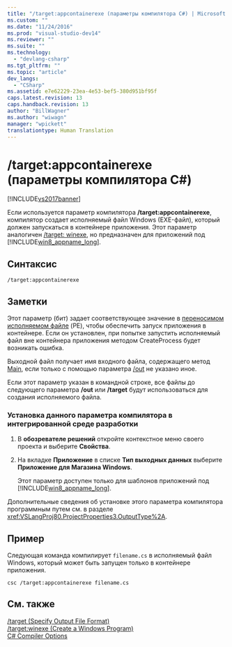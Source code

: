 ```yaml
---
title: "/target:appcontainerexe (параметры компилятора C#) | Microsoft Docs"
ms.custom: ""
ms.date: "11/24/2016"
ms.prod: "visual-studio-dev14"
ms.reviewer: ""
ms.suite: ""
ms.technology: 
  - "devlang-csharp"
ms.tgt_pltfrm: ""
ms.topic: "article"
dev_langs: 
  - "CSharp"
ms.assetid: e7e62229-23ea-4e53-bef5-380d951bf95f
caps.latest.revision: 13
caps.handback.revision: 13
author: "BillWagner"
ms.author: "wiwagn"
manager: "wpickett"
translationtype: Human Translation
---
```

# /target:appcontainerexe (параметры компилятора C#)
[!INCLUDE[vs2017banner](../../../csharp/includes/vs2017banner.md)]

Если используется параметр компилятора **\/target:appcontainerexe**, компилятор создает исполняемый файл Windows \(EXE\-файл\), который должен запускаться в контейнере приложения.  Этот параметр аналогичен [\/target: winexe](../../../csharp/language-reference/compiler-options/target-winexe-compiler-option.md), но предназначен для приложений под [!INCLUDE[win8_appname_long](../../../csharp/includes/win8_appname_long_md.md)].  
  
## Синтаксис  
  
```  
/target:appcontainerexe  
```  
  
## Заметки  
 Этот параметр \(бит\) задает соответствующее значение в [переносимом исполняемом файле](http://go.microsoft.com/fwlink/p/?LinkId=236960) \(PE\), чтобы обеспечить запуск приложения в контейнере.  Если он установлен, при попытке запустить исполняемый файл вне контейнера приложения методом CreateProcess будет возникать ошибка.  
  
 Выходной файл получает имя входного файла, содержащего метод [Main](../../../csharp/programming-guide/main-and-command-args/main-and-command-line-arguments.md), если только с помощью параметра [\/out](../../../csharp/language-reference/compiler-options/out-compiler-option.md) не указано иное.  
  
 Если этот параметр указан в командной строке, все файлы до следующего параметра **\/out** или **\/target** будут использоваться для создания исполняемого файла.  
  
### Установка данного параметра компилятора в интегрированной среде разработки  
  
1.  В **обозревателе решений** откройте контекстное меню своего проекта и выберите **Свойства**.  
  
2.  На вкладке **Приложение** в списке **Тип выходных данных** выберите **Приложение для Магазина Windows**.  
  
     Этот параметр доступен только для шаблонов приложений под [!INCLUDE[win8_appname_long](../../../csharp/includes/win8_appname_long_md.md)].  
  
 Дополнительные сведения об установке этого параметра компилятора программным путем см. в разделе <xref:VSLangProj80.ProjectProperties3.OutputType%2A>.  
  
## Пример  
 Следующая команда компилирует `filename.cs` в исполняемый файл Windows, который может быть запущен только в контейнере приложения.  
  
```  
csc /target:appcontainerexe filename.cs  
```  
  
## См. также  
 [\/target \(Specify Output File Format\)](../../../csharp/language-reference/compiler-options/target-compiler-option.md)   
 [\/target:winexe \(Create a Windows Program\)](../../../csharp/language-reference/compiler-options/target-winexe-compiler-option.md)   
 [C\# Compiler Options](../../../csharp/language-reference/compiler-options/index.md)